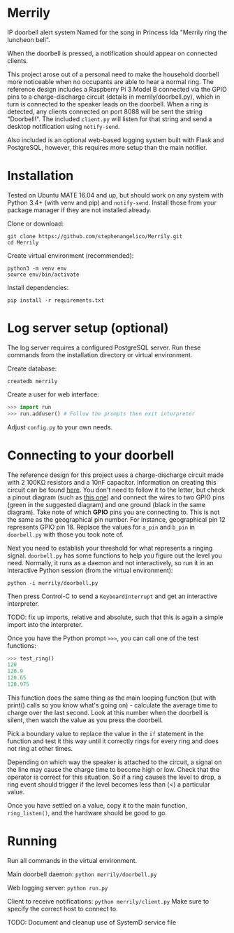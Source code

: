 # Merrily
IP doorbell alert system
Named for the song in Princess Ida "Merrily ring the luncheon bell".

When the doorbell is pressed, a notification should appear on connected clients.

This project arose out of a personal need to make the household doorbell more
noticeable when no occupants are able to hear a normal ring.
The reference design includes a Raspberry Pi 3 Model B connected via the GPIO
pins to a charge-discharge circuit (details in merrily/doorbell.py), which in
turn is connected to the speaker leads on the doorbell. When a ring is detected,
any clients connected on port 8088 will be sent the string "Doorbell!". The
included `client.py` will listen for that string and send a desktop notification
using `notify-send`.

Also included is an optional web-based logging system built with Flask and
PostgreSQL, however, this requires more setup than the main notifier.

Installation
============

Tested on Ubuntu MATE 16.04 and up, but should work on any system with
Python 3.4+ (with venv and pip) and `notify-send`.
Install those from your package manager if they are not installed already.

Clone or download:
```
git clone https://github.com/stephenangelico/Merrily.git
cd Merrily
```

Create virtual environment (recommended):
```
python3 -m venv env
source env/bin/activate
```

Install dependencies:
```
pip install -r requirements.txt
```

Log server setup (optional)
===========================

The log server requires a configured PostgreSQL server. Run these commands from
the installation directory or virtual environment.

Create database:
```
createdb merrily
```

Create a user for web interface:
```python
>>> import run
>>> run.adduser() # Follow the prompts then exit interpreter
```

Adjust `config.py` to your own needs.

Connecting to your doorbell
===========================

The reference design for this project uses a charge-discharge circuit made with
2 100KΩ resistors and a 10nF capacitor. Information on creating this circuit can
be found [here](https://www.allaboutcircuits.com/projects/building-raspberry-pi-controllers-part-5-reading-analog-data-with-an-rpi/).
You don't need to follow it to the letter, but check a pinout diagram (such as
[this one](https://goo.gl/images/bU7u56)) and connect the wires to two GPIO pins
(green in the suggested diagram) and one ground (black in the same diagram).
Take note of which **GPIO** pins you are connecting to. This is not the same
as the geographical pin number. For instance, geographical pin 12 represents
GPIO pin 18. Replace the values for `a_pin` and `b_pin` in `doorbell.py` with
those you took note of.

Next you need to establish your threshold for what represents a ringing signal.
`doorbell.py` has some functions to help you figure out the level you need.
Normally, it runs as a daemon and not interactively, so run it in an interactive
Python session (from the virtual environment):

```
python -i merrily/doorbell.py
```

Then press Control-C to send a `KeyboardInterrupt` and get an interactive
interpreter.

TODO: fix up imports, relative and absolute, such that this is again a simple
import into the interpreter.

Once you have the Python prompt `>>>`, you can call one of the test
functions:

```python
>>> test_ring()
120
120.9
120.65
120.975
```

This function does the same thing as the main looping function (but with print()
calls so you know what's going on) - calculate the average time to charge over
the last second. Look at this number when the doorbell is silent, then watch the
value as you press the doorbell.

Pick a boundary value to replace the value in the `if` statement in the function
and test it this way until it correctly rings for every ring and does not ring
at other times.

Depending on which way the speaker is attached to the circuit, a signal on the
line may cause the charge time to become high or low. Check that the operator
is correct for this situation. So if a ring causes the level to drop, a ring
event should trigger if the level becomes less than (<) a particular value.

Once you have settled on a value, copy it to the main function, `ring_listen()`,
and the hardware should be good to go.

Running
=======

Run all commands in the virtual environment.

Main doorbell daemon:
```python merrily/doorbell.py```

Web logging server:
```python run.py```

Client to receive notifications:
```python merrily/client.py```
Make sure to specify the correct host to connect to.

TODO: Document and cleanup use of SystemD service file
